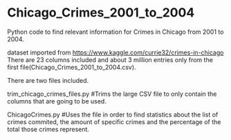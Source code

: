 # Chicago_Crimes_2001_to_2004
Python code to find relevant information for Crimes in Chicago from 2001 to 2004.

dataset imported from https://www.kaggle.com/currie32/crimes-in-chicago
There are 23 columns included and about 3 million entries only from the first file(Chicago_Crimes_2001_to_2004.csv).

There are two files included.

trim_chicago_crimes_files.py
#Trims the large CSV file to only contain the columns that are going to be used.

ChicagoCrimes.py
#Uses the file in order to find statistics about the list of crimes commited, the amount of specific crimes and the percentage of the total those crimes represent.
